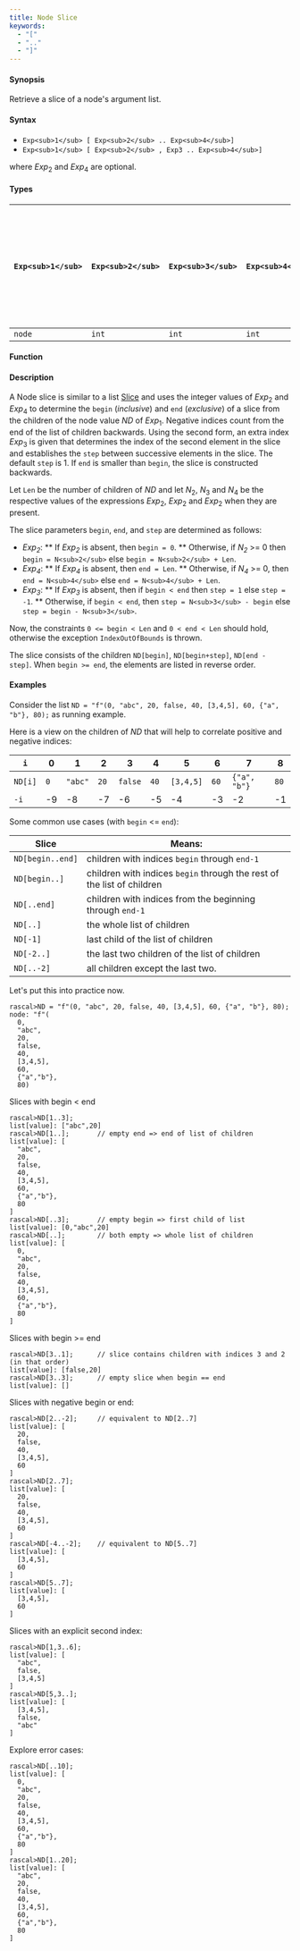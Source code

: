 ```yaml
---
title: Node Slice
keywords:
  - "["
  - ".."
  - "]"
---
```


#### Synopsis

Retrieve a slice of a node's argument list.

#### Syntax

*  `Exp<sub>1</sub> [ Exp<sub>2</sub> .. Exp<sub>4</sub>]`
*  `Exp<sub>1</sub> [ Exp<sub>2</sub> , Exp3 .. Exp<sub>4</sub>]`


where _Exp_<sub>2</sub> and _Exp_<sub>4</sub> are optional.

#### Types


| `Exp<sub>1</sub>`     | `Exp<sub>2</sub>` |  `Exp<sub>3</sub>`  | `Exp<sub>4</sub>` | `Exp<sub>1</sub> [ Exp<sub>2</sub> .. Exp<sub>4</sub> ]`   or  `Exp<sub>1</sub> [ Exp<sub>2</sub> , Exp<sub>3</sub> .. Exp<sub>4</sub>]`  |
| --- | --- | --- | --- | --- |
| `node` | `int`     | `int`       | `int`     |  `list[value]`                                                                 |


#### Function

#### Description

A Node slice is similar to a list [Slice](/docs/Rascal/Expressions/Values/List/Slice) and uses the integer values of _Exp_<sub>2</sub> and _Exp_<sub>4</sub> to determine the `begin` (*inclusive*) and `end` (*exclusive*)
of a slice from the children of the node value _ND_ of _Exp_<sub>1</sub>. Negative indices count from the end of the list of children backwards.
Using the second form, an extra index _Exp_<sub>3</sub> is given that determines the
index of the second element in the slice and establishes the `step` between
successive elements in the slice. The default `step` is 1.
If `end` is smaller than `begin`, the slice is constructed backwards.

Let `Len` be the number of children of _ND_ and let _N_<sub>2</sub>, _N_<sub>3</sub> and _N_<sub>4</sub> be the respective values of the expressions
 _Exp_<sub>2</sub>, _Exp_<sub>2</sub> and _Exp_<sub>2</sub> when they are present.

The slice parameters `begin`, `end`, and `step` are determined as follows:

*  _Exp<sub>2</sub>_:
**  If _Exp<sub>2</sub>_ is absent, then `begin = 0`.
**  Otherwise, if _N<sub>2</sub>_ >= 0 then `begin = N<sub>2</sub>` else `begin = N<sub>2</sub> + Len`. 
*  _Exp<sub>4</sub>_:
**  If _Exp<sub>4</sub>_ is absent, then `end = Len`.
**  Otherwise, if _N<sub>4</sub>_ >= 0, then `end = N<sub>4</sub>` else `end = N<sub>4</sub> + Len`.
*  _Exp<sub>3</sub>_:
**  If _Exp<sub>3</sub>_ is absent, then if `begin < end` then `step = 1` else `step = -1`.
**  Otherwise, if `begin < end`, then `step = N<sub>3</sub> - begin` else `step = begin - N<sub>3</sub>`.


Now, the constraints `0 <= begin < Len` and `0 < end < Len` should hold,
otherwise the exception `IndexOutOfBounds` is thrown.

The slice consists of the children `ND[begin]`, `ND[begin+step]`, `ND[end - step]`.
When `begin >= end`, the elements are listed in reverse order.

#### Examples

Consider the list `ND = "f"(0, "abc", 20, false, 40, [3,4,5], 60, {"a", "b"}, 80);` as running example.

Here is a view on the children of _ND_ that will help to correlate positive and negative indices:


|`i`        | 0 |     1 |  2 |     3 |  4 |       5 |  6 |          7 |  8  |
| --- | --- | --- | --- | --- | --- | --- | --- | --- | --- |
|`ND[i]`    |`0`|`"abc"`|`20`|`false`|`40`|`[3,4,5]`|`60`|`{"a", "b"}`|`80` |
|`-i`       | -9|     -8|  -7|     -6|  -5|       -4|  -3|          -2|  -1 |

    

Some common use cases (with `begin` <= `end`):


| Slice            | Means:                                                                  |
| --- | --- |
| `ND[begin..end]` | children with indices `begin` through `end-1`                           |
| `ND[begin..]`    | children with indices `begin` through the rest of the list of children  |
| `ND[..end]`      | children with indices from the beginning through `end-1`                |
| `ND[..]`         | the whole list of children                                              |
| `ND[-1]`         | last child of the list of children                                      |
| `ND[-2..]`       | the last two children of the list of children                           |
| `ND[..-2]`       | all children except the last two.                                       |



Let's put this into practice now.


```rascal-shell
rascal>ND = "f"(0, "abc", 20, false, 40, [3,4,5], 60, {"a", "b"}, 80);
node: "f"(
  0,
  "abc",
  20,
  false,
  40,
  [3,4,5],
  60,
  {"a","b"},
  80)
```
Slices with begin < end

```rascal-shell
rascal>ND[1..3];
list[value]: ["abc",20]
rascal>ND[1..];       // empty end => end of list of children
list[value]: [
  "abc",
  20,
  false,
  40,
  [3,4,5],
  60,
  {"a","b"},
  80
]
rascal>ND[..3];       // empty begin => first child of list
list[value]: [0,"abc",20]
rascal>ND[..];        // both empty => whole list of children
list[value]: [
  0,
  "abc",
  20,
  false,
  40,
  [3,4,5],
  60,
  {"a","b"},
  80
]
```
Slices with  begin >= end

```rascal-shell
rascal>ND[3..1];      // slice contains children with indices 3 and 2 (in that order)
list[value]: [false,20]
rascal>ND[3..3];      // empty slice when begin == end
list[value]: []
```
Slices with negative begin or end:

```rascal-shell
rascal>ND[2..-2];     // equivalent to ND[2..7]
list[value]: [
  20,
  false,
  40,
  [3,4,5],
  60
]
rascal>ND[2..7];
list[value]: [
  20,
  false,
  40,
  [3,4,5],
  60
]
rascal>ND[-4..-2];    // equivalent to ND[5..7]
list[value]: [
  [3,4,5],
  60
]
rascal>ND[5..7];
list[value]: [
  [3,4,5],
  60
]
```
Slices with an explicit second index:

```rascal-shell
rascal>ND[1,3..6];
list[value]: [
  "abc",
  false,
  [3,4,5]
]
rascal>ND[5,3..];
list[value]: [
  [3,4,5],
  false,
  "abc"
]
```
Explore error cases:

```rascal-shell
rascal>ND[..10];
list[value]: [
  0,
  "abc",
  20,
  false,
  40,
  [3,4,5],
  60,
  {"a","b"},
  80
]
rascal>ND[1..20];
list[value]: [
  "abc",
  20,
  false,
  40,
  [3,4,5],
  60,
  {"a","b"},
  80
]
```

